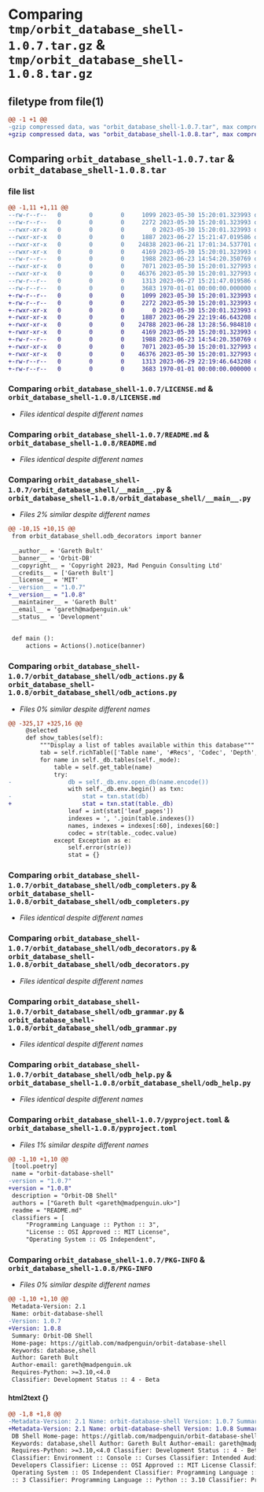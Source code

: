 # Comparing `tmp/orbit_database_shell-1.0.7.tar.gz` & `tmp/orbit_database_shell-1.0.8.tar.gz`

## filetype from file(1)

```diff
@@ -1 +1 @@
-gzip compressed data, was "orbit_database_shell-1.0.7.tar", max compression
+gzip compressed data, was "orbit_database_shell-1.0.8.tar", max compression
```

## Comparing `orbit_database_shell-1.0.7.tar` & `orbit_database_shell-1.0.8.tar`

### file list

```diff
@@ -1,11 +1,11 @@
--rw-r--r--   0        0        0     1099 2023-05-30 15:20:01.323993 orbit_database_shell-1.0.7/LICENSE.md
--rw-r--r--   0        0        0     2272 2023-05-30 15:20:01.323993 orbit_database_shell-1.0.7/README.md
--rwxr-xr-x   0        0        0        0 2023-05-30 15:20:01.323993 orbit_database_shell-1.0.7/orbit_database_shell/__init__.py
--rwxr-xr-x   0        0        0     1887 2023-06-27 15:21:47.019586 orbit_database_shell-1.0.7/orbit_database_shell/__main__.py
--rwxr-xr-x   0        0        0    24838 2023-06-21 17:01:34.537701 orbit_database_shell-1.0.7/orbit_database_shell/odb_actions.py
--rwxr-xr-x   0        0        0     4169 2023-05-30 15:20:01.323993 orbit_database_shell-1.0.7/orbit_database_shell/odb_completers.py
--rw-r--r--   0        0        0     1988 2023-06-23 14:54:20.350769 orbit_database_shell-1.0.7/orbit_database_shell/odb_decorators.py
--rwxr-xr-x   0        0        0     7071 2023-05-30 15:20:01.327993 orbit_database_shell-1.0.7/orbit_database_shell/odb_grammar.py
--rwxr-xr-x   0        0        0    46376 2023-05-30 15:20:01.327993 orbit_database_shell-1.0.7/orbit_database_shell/odb_help.py
--rw-r--r--   0        0        0     1313 2023-06-27 15:21:47.019586 orbit_database_shell-1.0.7/pyproject.toml
--rw-r--r--   0        0        0     3683 1970-01-01 00:00:00.000000 orbit_database_shell-1.0.7/PKG-INFO
+-rw-r--r--   0        0        0     1099 2023-05-30 15:20:01.323993 orbit_database_shell-1.0.8/LICENSE.md
+-rw-r--r--   0        0        0     2272 2023-05-30 15:20:01.323993 orbit_database_shell-1.0.8/README.md
+-rwxr-xr-x   0        0        0        0 2023-05-30 15:20:01.323993 orbit_database_shell-1.0.8/orbit_database_shell/__init__.py
+-rwxr-xr-x   0        0        0     1887 2023-06-29 22:19:46.643208 orbit_database_shell-1.0.8/orbit_database_shell/__main__.py
+-rwxr-xr-x   0        0        0    24788 2023-06-28 13:28:56.984810 orbit_database_shell-1.0.8/orbit_database_shell/odb_actions.py
+-rwxr-xr-x   0        0        0     4169 2023-05-30 15:20:01.323993 orbit_database_shell-1.0.8/orbit_database_shell/odb_completers.py
+-rw-r--r--   0        0        0     1988 2023-06-23 14:54:20.350769 orbit_database_shell-1.0.8/orbit_database_shell/odb_decorators.py
+-rwxr-xr-x   0        0        0     7071 2023-05-30 15:20:01.327993 orbit_database_shell-1.0.8/orbit_database_shell/odb_grammar.py
+-rwxr-xr-x   0        0        0    46376 2023-05-30 15:20:01.327993 orbit_database_shell-1.0.8/orbit_database_shell/odb_help.py
+-rw-r--r--   0        0        0     1313 2023-06-29 22:19:46.643208 orbit_database_shell-1.0.8/pyproject.toml
+-rw-r--r--   0        0        0     3683 1970-01-01 00:00:00.000000 orbit_database_shell-1.0.8/PKG-INFO
```

### Comparing `orbit_database_shell-1.0.7/LICENSE.md` & `orbit_database_shell-1.0.8/LICENSE.md`

 * *Files identical despite different names*

### Comparing `orbit_database_shell-1.0.7/README.md` & `orbit_database_shell-1.0.8/README.md`

 * *Files identical despite different names*

### Comparing `orbit_database_shell-1.0.7/orbit_database_shell/__main__.py` & `orbit_database_shell-1.0.8/orbit_database_shell/__main__.py`

 * *Files 2% similar despite different names*

```diff
@@ -10,15 +10,15 @@
 from orbit_database_shell.odb_decorators import banner
 
 __author__ = 'Gareth Bult'
 __banner__ = 'Orbit-DB'
 __copyright__ = 'Copyright 2023, Mad Penguin Consulting Ltd'
 __credits__ = ['Gareth Bult']
 __license__ = 'MIT'
-__version__ = "1.0.7"
+__version__ = "1.0.8"
 __maintainer__ = 'Gareth Bult'
 __email__ = 'gareth@madpenguin.uk'
 __status__ = 'Development'
 
 
 def main ():
     actions = Actions().notice(banner)
```

### Comparing `orbit_database_shell-1.0.7/orbit_database_shell/odb_actions.py` & `orbit_database_shell-1.0.8/orbit_database_shell/odb_actions.py`

 * *Files 0% similar despite different names*

```diff
@@ -325,17 +325,16 @@
     @selected
     def show_tables(self):
         """Display a list of tables available within this database"""
         tab = self.richTable(['Table name', '#Recs', 'Codec', 'Depth', 'Oflow%', 'Index names'])
         for name in self._db.tables(self._mode):
             table = self.get_table(name)
             try:
-                db = self._db.env.open_db(name.encode())
                 with self._db.env.begin() as txn:
-                    stat = txn.stat(db)
+                    stat = txn.stat(table._db)
                 leaf = int(stat['leaf_pages'])
                 indexes = ', '.join(table.indexes())
                 names, indexes = indexes[:60], indexes[60:]
                 codec = str(table._codec.value)
             except Exception as e:
                 self.error(str(e))
                 stat = {}
```

### Comparing `orbit_database_shell-1.0.7/orbit_database_shell/odb_completers.py` & `orbit_database_shell-1.0.8/orbit_database_shell/odb_completers.py`

 * *Files identical despite different names*

### Comparing `orbit_database_shell-1.0.7/orbit_database_shell/odb_decorators.py` & `orbit_database_shell-1.0.8/orbit_database_shell/odb_decorators.py`

 * *Files identical despite different names*

### Comparing `orbit_database_shell-1.0.7/orbit_database_shell/odb_grammar.py` & `orbit_database_shell-1.0.8/orbit_database_shell/odb_grammar.py`

 * *Files identical despite different names*

### Comparing `orbit_database_shell-1.0.7/orbit_database_shell/odb_help.py` & `orbit_database_shell-1.0.8/orbit_database_shell/odb_help.py`

 * *Files identical despite different names*

### Comparing `orbit_database_shell-1.0.7/pyproject.toml` & `orbit_database_shell-1.0.8/pyproject.toml`

 * *Files 1% similar despite different names*

```diff
@@ -1,10 +1,10 @@
 [tool.poetry]
 name = "orbit-database-shell"
-version = "1.0.7"
+version = "1.0.8"
 description = "Orbit-DB Shell"
 authors = ["Gareth Bult <gareth@madpenguin.uk>"]
 readme = "README.md"
 classifiers = [
     "Programming Language :: Python :: 3",
     "License :: OSI Approved :: MIT License",
     "Operating System :: OS Independent",
```

### Comparing `orbit_database_shell-1.0.7/PKG-INFO` & `orbit_database_shell-1.0.8/PKG-INFO`

 * *Files 0% similar despite different names*

```diff
@@ -1,10 +1,10 @@
 Metadata-Version: 2.1
 Name: orbit-database-shell
-Version: 1.0.7
+Version: 1.0.8
 Summary: Orbit-DB Shell
 Home-page: https://gitlab.com/madpenguin/orbit-database-shell
 Keywords: database,shell
 Author: Gareth Bult
 Author-email: gareth@madpenguin.uk
 Requires-Python: >=3.10,<4.0
 Classifier: Development Status :: 4 - Beta
```

#### html2text {}

```diff
@@ -1,8 +1,8 @@
-Metadata-Version: 2.1 Name: orbit-database-shell Version: 1.0.7 Summary: Orbit-
+Metadata-Version: 2.1 Name: orbit-database-shell Version: 1.0.8 Summary: Orbit-
 DB Shell Home-page: https://gitlab.com/madpenguin/orbit-database-shell
 Keywords: database,shell Author: Gareth Bult Author-email: gareth@madpenguin.uk
 Requires-Python: >=3.10,<4.0 Classifier: Development Status :: 4 - Beta
 Classifier: Environment :: Console :: Curses Classifier: Intended Audience ::
 Developers Classifier: License :: OSI Approved :: MIT License Classifier:
 Operating System :: OS Independent Classifier: Programming Language :: Python
 :: 3 Classifier: Programming Language :: Python :: 3.10 Classifier: Programming
```

